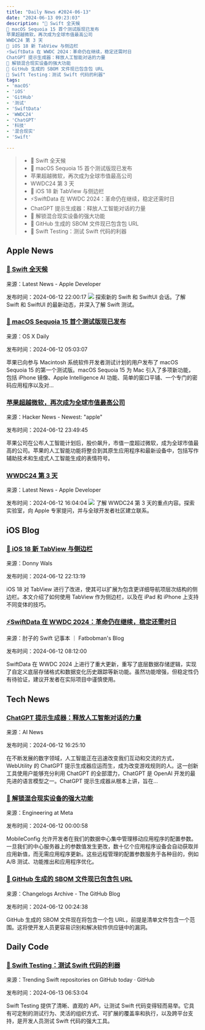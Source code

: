 ```yaml
---
title: "Daily News #2024-06-13"
date: "2024-06-13 09:23:03"
description: "🚀 Swift 全天候
🌟 macOS Sequoia 15 首个测试版现已发布
苹果超越微软，再次成为全球市值最高公司
WWDC24 第 3 天
🥳 iOS 18 新 TabView 与侧边栏
⚡️SwiftData 在 WWDC 2024：革命仍在继续，稳定还需时日
ChatGPT 提示生成器：释放人工智能对话的力量
🌟 解锁混合现实设备的强大功能
🎉 GitHub 生成的 SBOM 文件现已包含包 URL
🎉 Swift Testing：测试 Swift 代码的利器"
tags: 
- 'macOS'
- 'iOS'
- 'GitHub'
- '测试'
- 'SwiftData'
- 'WWDC24'
- 'ChatGPT'
- '科技'
- '混合现实'
- 'Swift'

---
```


> - 🚀 Swift 全天候
> - 🌟 macOS Sequoia 15 首个测试版现已发布
> - 苹果超越微软，再次成为全球市值最高公司
> - WWDC24 第 3 天
> - 🥳 iOS 18 新 TabView 与侧边栏
> - ⚡️SwiftData 在 WWDC 2024：革命仍在继续，稳定还需时日
> - ChatGPT 提示生成器：释放人工智能对话的力量
> - 🌟 解锁混合现实设备的强大功能
> - 🎉 GitHub 生成的 SBOM 文件现已包含包 URL
> - 🎉 Swift Testing：测试 Swift 代码的利器

## Apple News

### [🚀 Swift 全天候](https://developer.apple.com/news/?id=ro5xk7qg)

来源：Latest News - Apple Developer

发布时间：2024-06-12 22:00:17
![](https://devimages-cdn.apple.com/wwdc-services/articles/images/582B38B5-DA5D-47B7-B219-2FE880B4AFB0/2048.jpeg)
探索新的 Swift 和 SwiftUI 会话。了解 Swift 和 SwiftUI 的最新动态，并深入了解 Swift 测试。

### [🌟 macOS Sequoia 15 首个测试版现已发布](https://osxdaily.com/2024/06/11/macos-sequoia-15-beta-1-available-to-download-now/)

来源：OS X Daily

发布时间：2024-06-12 05:03:07

苹果已向参与 Macintosh 系统软件开发者测试计划的用户发布了 macOS Sequoia 15 的第一个测试版。macOS Sequoia 15 为 Mac 引入了多项新功能，包括 iPhone 镜像、Apple Intelligence AI 功能、简单的窗口平铺、一个专门的密码应用程序以及对...

### [苹果超越微软，再次成为全球市值最高公司](https://www.cnbc.com/2024/06/12/apple-aapl-most-valuable-company-in-world.html)

来源：Hacker News - Newest: "apple"

发布时间：2024-06-12 23:49:45

苹果公司在公布人工智能计划后，股价飙升，市值一度超过微软，成为全球市值最高的公司。苹果的人工智能功能将整合到其原生应用程序和最新设备中，包括写作辅助技术和生成式人工智能生成的表情符号。

### [WWDC24 第 3 天](https://developer.apple.com/news/?id=a41hz3ae)

来源：Latest News - Apple Developer

发布时间：2024-06-12 16:04:04
![](https://devimages-cdn.apple.com/wwdc-services/articles/images/1D92BE54-157F-453E-8DA2-7756408F0CBD/2048.jpeg)
了解 WWDC24 第 3 天的重点内容。探索实验室，向 Apple 专家提问，并与全球开发者社区建立联系。

## iOS Blog

### [🥳 iOS 18 新 TabView 与侧边栏](https://www.donnywals.com/using-ios-18s-new-tabview-with-a-sidebar/)

来源：Donny Wals

发布时间：2024-06-12 22:13:19

iOS 18 对 TabView 进行了改进，使其可以扩展为包含更详细导航项层次结构的侧边栏。本文介绍了如何使用 TabView 作为侧边栏，以及在 iPad 和 iPhone 上支持不同变体的技巧。

### [⚡️SwiftData 在 WWDC 2024：革命仍在继续，稳定还需时日](https://fatbobman.com/zh/posts/swiftdata-in-wwdc2024/)

来源：肘子的 Swift 记事本 ｜ Fatbobman's Blog

发布时间：2024-06-12 08:12:00

SwiftData 在 WWDC 2024 上进行了重大更新，重写了底层数据存储逻辑，实现了自定义底层存储格式和数据变化历史跟踪等新功能。虽然功能增强，但稳定性仍有待验证，建议开发者在实际项目中谨慎使用。

## Tech News

### [ChatGPT 提示生成器：释放人工智能对话的力量](https://www.artificialintelligence-news.com/2024/06/12/chatgpt-prompt-generator-unleashing-the-power-of-ai-conversations/)

来源：AI News

发布时间：2024-06-12 16:25:10

在不断发展的数字领域，人工智能正在迅速改变我们互动和交流的方式，WebUtility 的 ChatGPT 提示生成器应运而生，成为改变游戏规则的人。这一创新工具使用户能够充分利用 ChatGPT 的全部潜力，ChatGPT 是 OpenAI 开发的最先进的语言模型之一。ChatGPT 提示生成器从根本上讲，旨在...

### [🌟 解锁混合现实设备的强大功能](https://engineering.fb.com/2024/06/11/core-infra/mobileconfig-meta-mixed-reality-mr/)

来源：Engineering at Meta

发布时间：2024-06-12 00:00:58

MobileConfig 允许开发者在我们的数据中心集中管理移动应用程序的配置参数。一旦我们的中心服务器上的参数值发生更改，数十亿个应用程序设备会自动获取并应用新值，而无需应用程序更新。这些远程管理的配置参数服务于各种目的，例如 A/B 测试、功能推出和应用程序优化。

### [🎉 GitHub 生成的 SBOM 文件现已包含包 URL](https://github.blog/changelog/2024-06-11-generated-sbom-files-will-now-include-a-package-url-when-a-manifest-file-includes-a-range)

来源：Changelogs Archive - The GitHub Blog

发布时间：2024-06-12 00:24:38

GitHub 生成的 SBOM 文件现在将包含一个包 URL，前提是清单文件包含一个范围。这将使开发人员更容易识别和解决软件供应链中的漏洞。

## Daily Code

### [🎉 Swift Testing：测试 Swift 代码的利器](https://github.com/apple/swift-testing)

来源：Trending Swift repositories on GitHub today · GitHub

发布时间：2024-06-13 06:53:04

Swift Testing 提供了清晰、直观的 API，让测试 Swift 代码变得轻而易举。它具有可定制的测试行为、灵活的组织方式、可扩展的覆盖率和执行，以及跨平台支持，是开发人员测试 Swift 代码的强大工具。
